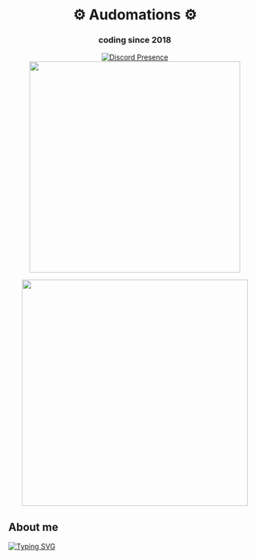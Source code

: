 <div align="center">
  
  # ⚙ Audomations ⚙
  
  ### coding since 2018
  
  [![Discord Presence](https://lanyard.cnrad.dev/api/702204920132009984?theme=dark&bg=0011cc&idleMessage=You%20will%20rarely%20see%20me%20with%20an%20activity.%20Good%20Luck%20:D)](https://discord.com/users/702204920132009984)
  <img src="https://replit.com/cdn-cgi/image/quality=80,metadata=copyright,format=auto/https://volcron-api.ironcladdev.repl.co/rank/ReplitConcepts.png" width="420">
  
  <img src="https://photopcards.flurriyt.repl.co/card/621cf9c163790d5ac3c2f938" width="450">
</div>

## About me

[![Typing SVG](https://readme-typing-svg.demolab.com?font=Fira+Code&pause=1000&width=435&lines=Discord+Bot+Creator;Discord+Server+Creator;Photop+Bot+Creator;Replit+Coder;EAS+Participant;Nodejs+Coder;Python+Coder;HTML%2C+CSS%2C+JS+Coder)](https://git.io/typing-svg)

